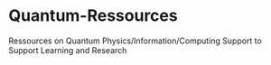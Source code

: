 # Quantum-Ressources
Ressources on Quantum Physics/Information/Computing Support to Support Learning and Research
